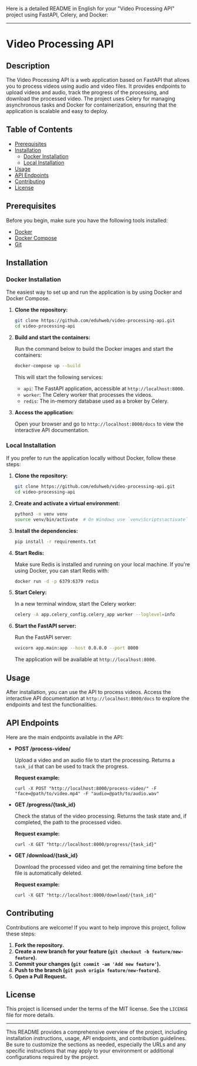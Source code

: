 Here is a detailed README in English for your "Video Processing API" project using FastAPI, Celery, and Docker:

---

# Video Processing API

## Description

The Video Processing API is a web application based on FastAPI that allows you to process videos using audio and video files. It provides endpoints to upload videos and audio, track the progress of the processing, and download the processed video. The project uses Celery for managing asynchronous tasks and Docker for containerization, ensuring that the application is scalable and easy to deploy.

## Table of Contents

- [Prerequisites](#prerequisites)
- [Installation](#installation)
  - [Docker Installation](#docker-installation)
  - [Local Installation](#local-installation)
- [Usage](#usage)
- [API Endpoints](#api-endpoints)
- [Contributing](#contributing)
- [License](#license)

## Prerequisites

Before you begin, make sure you have the following tools installed:

- [Docker](https://docs.docker.com/get-docker/)
- [Docker Compose](https://docs.docker.com/compose/install/)
- [Git](https://git-scm.com/)

## Installation

### Docker Installation

The easiest way to set up and run the application is by using Docker and Docker Compose.

1. **Clone the repository:**

   ```bash
   git clone https://github.com/eduhweb/video-processing-api.git
   cd video-processing-api
   ```

2. **Build and start the containers:**

   Run the command below to build the Docker images and start the containers:

   ```bash
   docker-compose up --build
   ```

   This will start the following services:
   - `api`: The FastAPI application, accessible at `http://localhost:8000`.
   - `worker`: The Celery worker that processes the videos.
   - `redis`: The in-memory database used as a broker by Celery.

3. **Access the application:**

   Open your browser and go to `http://localhost:8000/docs` to view the interactive API documentation.

### Local Installation

If you prefer to run the application locally without Docker, follow these steps:

1. **Clone the repository:**

   ```bash
   git clone https://github.com/eduhweb/video-processing-api.git
   cd video-processing-api
   ```

2. **Create and activate a virtual environment:**

   ```bash
   python3 -m venv venv
   source venv/bin/activate  # On Windows use `venv\Scripts\activate`
   ```

3. **Install the dependencies:**

   ```bash
   pip install -r requirements.txt
   ```

4. **Start Redis:**

   Make sure Redis is installed and running on your local machine. If you're using Docker, you can start Redis with:

   ```bash
   docker run -d -p 6379:6379 redis
   ```

5. **Start Celery:**

   In a new terminal window, start the Celery worker:

   ```bash
   celery -A app.celery_config.celery_app worker --loglevel=info
   ```

6. **Start the FastAPI server:**

   Run the FastAPI server:

   ```bash
   uvicorn app.main:app --host 0.0.0.0 --port 8000
   ```

   The application will be available at `http://localhost:8000`.

## Usage

After installation, you can use the API to process videos. Access the interactive API documentation at `http://localhost:8000/docs` to explore the endpoints and test the functionalities.

## API Endpoints

Here are the main endpoints available in the API:

- **POST /process-video/**

  Upload a video and an audio file to start the processing. Returns a `task_id` that can be used to track the progress.

  **Request example:**

  ```
  curl -X POST "http://localhost:8000/process-video/" -F "face=@path/to/video.mp4" -F "audio=@path/to/audio.wav"
  ```

- **GET /progress/{task_id}**

  Check the status of the video processing. Returns the task state and, if completed, the path to the processed video.

  **Request example:**

  ```
  curl -X GET "http://localhost:8000/progress/{task_id}"
  ```

- **GET /download/{task_id}**

  Download the processed video and get the remaining time before the file is automatically deleted.

  **Request example:**

  ```
  curl -X GET "http://localhost:8000/download/{task_id}"
  ```

## Contributing

Contributions are welcome! If you want to help improve this project, follow these steps:

1. **Fork the repository.**
2. **Create a new branch for your feature (`git checkout -b feature/new-feature`).**
3. **Commit your changes (`git commit -am 'Add new feature'`).**
4. **Push to the branch (`git push origin feature/new-feature`).**
5. **Open a Pull Request.**

## License

This project is licensed under the terms of the MIT license. See the `LICENSE` file for more details.

---

This README provides a comprehensive overview of the project, including installation instructions, usage, API endpoints, and contribution guidelines. Be sure to customize the sections as needed, especially the URLs and any specific instructions that may apply to your environment or additional configurations required by the project.